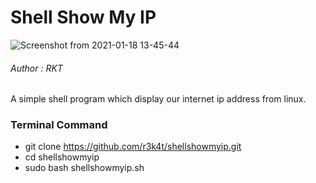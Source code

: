# Shell Show My IP 

![Screenshot from 2021-01-18 13-45-44](https://user-images.githubusercontent.com/69615463/104886929-b9abad80-5994-11eb-9e05-eb3168617286.png)


<h6>Author : RKT</h6>


A simple shell program which display our internet ip address from linux.


### Terminal Command ###

+ git clone https://github.com/r3k4t/shellshowmyip.git
+ cd shellshowmyip
+ sudo bash shellshowmyip.sh






